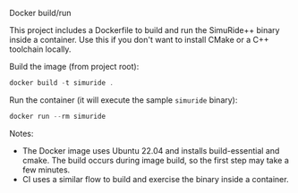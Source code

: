 Docker build/run

This project includes a Dockerfile to build and run the SimuRide++ binary inside a container. Use this if you don't want to install CMake or a C++ toolchain locally.

Build the image (from project root):

```powershell
docker build -t simuride .
```

Run the container (it will execute the sample `simuride` binary):

```powershell
docker run --rm simuride
```

Notes:
- The Docker image uses Ubuntu 22.04 and installs build-essential and cmake. The build occurs during image build, so the first step may take a few minutes.
- CI uses a similar flow to build and exercise the binary inside a container.
